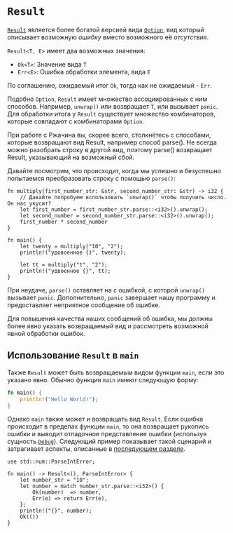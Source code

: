 # `Result`

[`Result`](https://doc.rust-lang.org/std/result/enum.Result.html) является более богатой версией вида [`Option`](https://doc.rust-lang.org/std/option/enum.Option.html), вид который описывает возможную *ошибку* вместо возможного её *отсутствия*.

`Result<T, E>` имеет два возможных значения:

- `Ok<T>`: Значение вида `T`
- `Err<E>`: Ошибка обработки элемента, вида `E`

По соглашению, ожидаемый итог `Ok`, тогда как не ожидаемый - `Err`.

Подобно `Option`, `Result` имеет множество ассоциированных с ним способов. Например, `unwrap()` или возвращает `T`, или вызывает `panic`. 
Для обработки итога у `Result` существует множество комбинаторов, которые совпадают с комбинаторами `Option`.

При работе с Ржачина вы, скорее всего, столкнётесь с способами, которые возвращают вид Result, например способ parse(). Не всегда
можно разобрать строку в другой вид, поэтому parse() возвращает Result, указывающий на возможный сбой.

Давайте посмотрим, что происходит, когда мы успешно и безуспешно попытаемся преобразовать строку с помощью `parse()`:

```rust,editable,ignore,mdbook-runnable
fn multiply(first_number_str: &str, second_number_str: &str) -> i32 {
    // Давайте попробуем использовать `unwrap()` чтобы получить число. Он нас укусит?
    let first_number = first_number_str.parse::<i32>().unwrap();
    let second_number = second_number_str.parse::<i32>().unwrap();
    first_number * second_number
}

fn main() {
    let twenty = multiply("10", "2");
    println!("удовоенное {}", twenty);

    let tt = multiply("t", "2");
    println!("удвоенное {}", tt);
}
```

При неудаче, `parse()` оставляет на с ошибкой, с 
которой `unwrap()` вызывает `panic`. Дополнительно, `panic` завершает нашу программу и 
предоставляет неприятное сообщение об ошибке.

Для повышения качества наших сообщений об ошибка, мы должны более явно указать возвращаемый вид и рассмотреть возможной явной обработки ошибок.

## Использование `Result` в `main`

Также `Result` может быть возвращаемым видом функции `main`, если это указано явно. Обычно функция `main` имеют следующую форму:

```rust
fn main() {
    println!("Hello World!");
}
```

Однако `main` также может и возвращать вид `Result`. Если ошибка происходит в пределах функции `main`, то она возвращает рукопись ошибки и выводит отладочное представление ошибки (используя сущность [`Debug`](https://doc.rust-lang.org/std/fmt/trait.Debug.html)). Следующий пример показывает такой сценарий и затрагивает аспекты, описанные в [последующем разделе](result/early_returns.md).

```rust,editable
use std::num::ParseIntError;

fn main() -> Result<(), ParseIntError> {
    let number_str = "10";
    let number = match number_str.parse::<i32>() {
        Ok(number)  => number,
        Err(e) => return Err(e),
    };
    println!("{}", number);
    Ok(())
}
```
